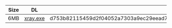 |    Size   |     DL  | sha512sum |
|  ---  |  ---  |  ---  |
| 6MB | [xray.exe](https://cdn.jsdelivr.net/gh/googleians/Xray-core@main/xray.exe) | d753b82115459d2f04052a7303a9ec29eead7e1a732febc0137028587daa1119de936b156663a1aaf13cd819686cf0be31427cfea20a88bc8c8b5d49325debde |
